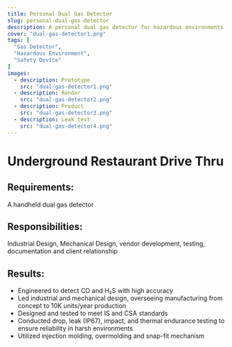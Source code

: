 ```yaml
---
title: Personal Dual Gas Detector
slug: personal-dual-gas-detector
description: A personal dual gas detector for hazardous environments
cover: "dual-gas-detector1.png"
tags: [
  "Gas Detector",
  "Hazardous Environment",
  "Safety Device"
]
images:
  - description: Prototype
    src: "dual-gas-detector1.png"
  - description: Render
    src: "dual-gas-detector2.png"
  - description: Product
    src: "dual-gas-detector3.png"
  - description: Leak test
    src: "dual-gas-detector4.png"
---
```


# Underground Restaurant Drive Thru

## Requirements:

A handheld dual gas detector

## Responsibilities:

Industrial Design, Mechanical Design, vendor development, testing, documentation and client relationship

## Results:

* Engineered to detect CO and H₂S with high accuracy
* Led industrial and mechanical design, overseeing manufacturing from concept to 10K units/year production
* Designed and tested to meet IS and CSA standards
* Conducted drop, leak (IP67), impact, and thermal endurance testing to ensure reliability in harsh environments
* Utilized injection molding, overmolding and snap-fit mechanism
